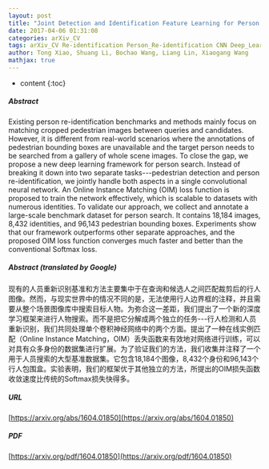 ```yaml
---
layout: post
title: "Joint Detection and Identification Feature Learning for Person Search"
date: 2017-04-06 01:31:08
categories: arXiv_CV
tags: arXiv_CV Re-identification Person_Re-identification CNN Deep_Learning Detection
author: Tong Xiao, Shuang Li, Bochao Wang, Liang Lin, Xiaogang Wang
mathjax: true
---
```


* content
{:toc}

##### Abstract
Existing person re-identification benchmarks and methods mainly focus on matching cropped pedestrian images between queries and candidates. However, it is different from real-world scenarios where the annotations of pedestrian bounding boxes are unavailable and the target person needs to be searched from a gallery of whole scene images. To close the gap, we propose a new deep learning framework for person search. Instead of breaking it down into two separate tasks---pedestrian detection and person re-identification, we jointly handle both aspects in a single convolutional neural network. An Online Instance Matching (OIM) loss function is proposed to train the network effectively, which is scalable to datasets with numerous identities. To validate our approach, we collect and annotate a large-scale benchmark dataset for person search. It contains 18,184 images, 8,432 identities, and 96,143 pedestrian bounding boxes. Experiments show that our framework outperforms other separate approaches, and the proposed OIM loss function converges much faster and better than the conventional Softmax loss.

##### Abstract (translated by Google)
现有的人员重新识别基准和方法主要集中于在查询和候选人之间匹配裁剪后的行人图像。然而，与现实世界中的情况不同的是，无法使用行人边界框的注释，并且需要从整个场景图像库中搜索目标人物。为弥合这一差距，我们提出了一个新的深度学习框架来进行人物搜索。而不是把它分解成两个独立的任务---行人检测和人员重新识别，我们共同处理单个卷积神经网络中的两个方面。提出了一种在线实例匹配（Online Instance Matching，OIM）丢失函数来有效地对网络进行训练，可以对具有众多身份的数据集进行扩展。为了验证我们的方法，我们收集并注释了一个用于人员搜索的大型基准数据集。它包含18,184个图像，8,432个身份和96,143个行人包围盒。实验表明，我们的框架优于其他独立的方法，所提出的OIM损失函数收敛速度比传统的Softmax损失快得多。

##### URL
[https://arxiv.org/abs/1604.01850](https://arxiv.org/abs/1604.01850)

##### PDF
[https://arxiv.org/pdf/1604.01850](https://arxiv.org/pdf/1604.01850)

